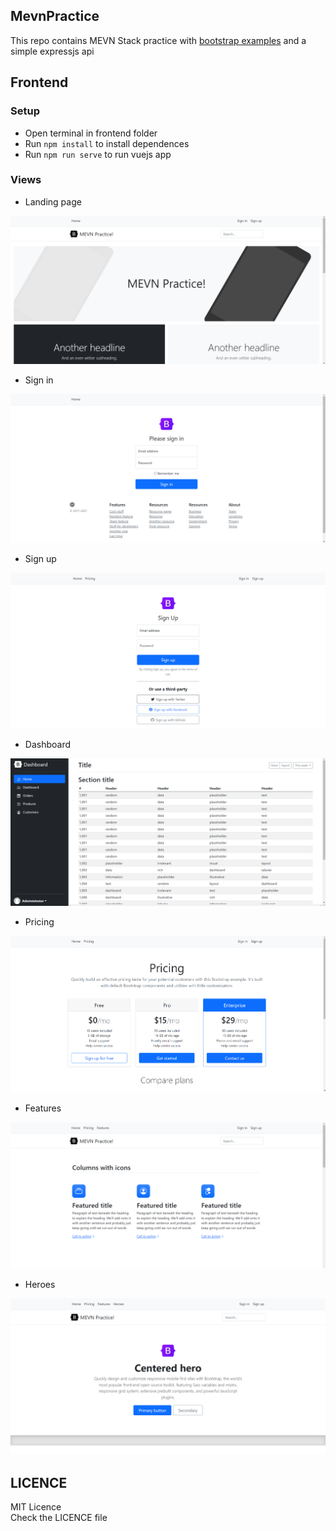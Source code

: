 ## MevnPractice

This repo contains MEVN Stack practice with [bootstrap examples](https://getbootstrap.com/docs/5.1/examples/) and a simple expressjs api

## Frontend

### Setup

- Open terminal in frontend folder
- Run `npm install` to install dependences
- Run `npm run serve` to run vuejs app

### Views

- Landing page

![landing page image](img/1.png)

- Sign in

![sign in image](img/2.png)

- Sign up

![sign up image](img/5.png)

- Dashboard

![dashboard image](img/3.png)

- Pricing

![pricing image](img/4.png)

- Features

![features image](img/6.png)

- Heroes

![heroes image](img/7.png)

## LICENCE

MIT Licence  
Check the LICENCE file

